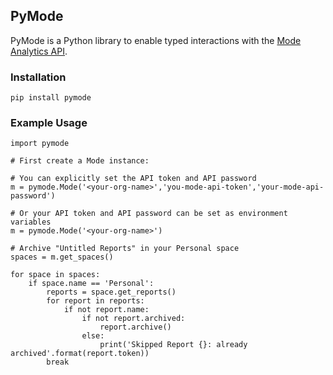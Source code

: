## PyMode

PyMode is a Python library to enable typed interactions with the [Mode Analytics API](http://developer.modeanalytics.com/).

### Installation

```
pip install pymode
```

### Example Usage

```
import pymode

# First create a Mode instance:

# You can explicitly set the API token and API password
m = pymode.Mode('<your-org-name>','you-mode-api-token','your-mode-api-password')

# Or your API token and API password can be set as environment variables
m = pymode.Mode('<your-org-name>')

# Archive "Untitled Reports" in your Personal space
spaces = m.get_spaces()

for space in spaces:
    if space.name == 'Personal':
        reports = space.get_reports()
        for report in reports:
            if not report.name:
                if not report.archived:
                    report.archive()
                else:
                    print('Skipped Report {}: already archived'.format(report.token))
        break
```
